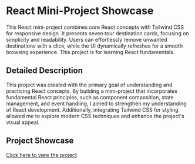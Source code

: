 # React Mini-Project Showcase

This React mini-project combines core React concepts with Tailwind CSS for responsive design. It presents seven tour destination cards, focusing on simplicity and readability. Users can effortlessly remove unwanted destinations with a click, while the UI dynamically refreshes for a smooth browsing experience. This project is for learning React fundamentals.

## Detailed Description

This project was created with the primary goal of understanding and practicing React concepts. By building a mini-project that incorporates fundamental React principles, such as component composition, state management, and event handling, I aimed to strengthen my understanding of React development. Additionally, integrating Tailwind CSS for styling allowed me to explore modern CSS techniques and enhance the project's visual appeal.

## Project Showcase

[Click here to view the project](https://deepak-react2.netlify.app)
